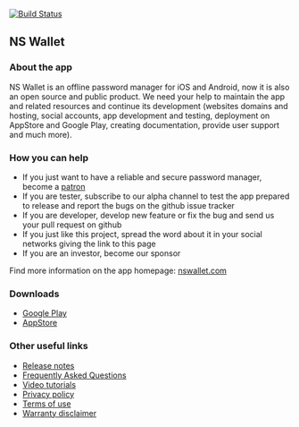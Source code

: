[![Build Status](https://app.bitrise.io/app/15dd5a3d14469ae8/status.svg?token=hJ-VR1fVCo58QHxwm-tWoQ&branch=develop)](https://app.bitrise.io/app/15dd5a3d14469ae8)

## NS Wallet 


### About the app

NS Wallet is an offline password manager for iOS and Android, now it is also an open source and public product. We need your help to maintain the app and related resources and continue its development  (websites domains and hosting, social accounts, app development and testing, deployment on AppStore and Google Play, creating documentation, provide user support and much more).

### How you can help
- If you just want to have a reliable and secure password manager, become a [patron](https://www.patreon.com/nswallet) 
- If you are tester, subscribe to our alpha channel to test the app prepared to release and report the bugs on the github issue tracker
- If you are developer, develop new feature or fix the bug and send us your pull request on github
- If you just like this project, spread the word about it in your social networks giving the link to this page 
- If you are an investor, become our sponsor

Find more information on the app homepage: [nswallet.com](https://nswallet.com)

### Downloads

- [Google Play](https://play.google.com/store/apps/details?id=com.nyxbull.nswallet)
- [AppStore](https://apps.apple.com/us/app/ns-wallet-password-manager/id869304848)

### Other useful links

- [Release notes](https://releasenotes.nswallet.com/)
- [Frequently Asked Questions](https://faq.nswallet.com/)
- [Video tutorials](https://faq.nswallet.com/tutorials.html)
- [Privacy policy](https://privacy.nswallet.com/)
- [Terms of use](https://privacy.nswallet.com/terms.html)
- [Warranty disclaimer](https://privacy.nswallet.com/disclaimer.html)
